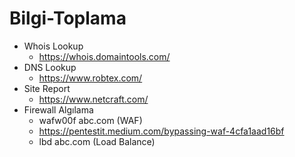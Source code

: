 # Bilgi-Toplama
- Whois Lookup
  - https://whois.domaintools.com/
- DNS Lookup
  - https://www.robtex.com/
- Site Report
  - https://www.netcraft.com/ 
- Firewall Algılama
  - wafw00f abc.com (WAF)
  - https://pentestit.medium.com/bypassing-waf-4cfa1aad16bf 
  - lbd abc.com (Load Balance)
